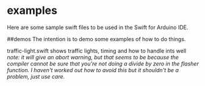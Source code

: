 # examples
Here are some sample swift files to be used in the Swift for Arduino IDE.

##demos
The intention is to demo some examples of how to do things.

traffic-light.swift shows traffic lights, timing and how to handle ints well
*note: it will give an abort warning, but that seems to be because the compiler cannot be sure that you're not doing a divide by zero in the flasher function.  I haven't worked out how to avoid this but it shouldn't be a problem, just use care.*
